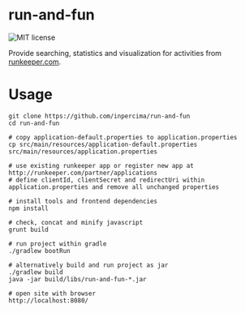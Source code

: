 # run-and-fun

![MIT license](https://img.shields.io/github/license/mashape/apistatus.svg)

Provide searching, statistics and visualization for activities from [runkeeper.com](http://runkeeper.com).

# Usage

    git clone https://github.com/inpercima/run-and-fun
    cd run-and-fun

    # copy application-default.properties to application.properties
    cp src/main/resources/application-default.properties src/main/resources/application.properties

    # use existing runkeeper app or register new app at http://runkeeper.com/partner/applications
    # define clientId, clientSecret and redirectUri within application.properties and remove all unchanged properties

    # install tools and frontend dependencies
    npm install

    # check, concat and minify javascript
    grunt build

    # run project within gradle
    ./gradlew bootRun

    # alternatively build and run project as jar
    ./gradlew build
    java -jar build/libs/run-and-fun-*.jar

    # open site with browser
    http://localhost:8080/

